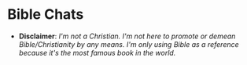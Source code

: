 # Bible Chats

- **Disclaimer**: *I'm not a Christian. I'm not here to promote or demean Bible/Christianity by any means.
  I'm only using Bible as a reference because it's the most famous book in the world.*